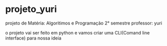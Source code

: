 # projeto_yuri
projeto de Matéria: Algoritimos e Programação 2° semestre professor: yuri

o projeto vai ser feito em python e vamos criar uma CLI(Comand line interface) para nossa ideia
